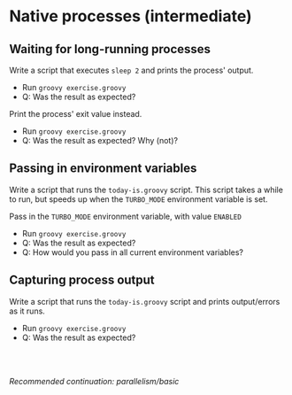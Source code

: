 # Native processes (intermediate)

## Waiting for long-running processes

Write a script that executes `sleep 2` and prints the process' output.

- Run `groovy exercise.groovy`
- Q: Was the result as expected?

Print the process' exit value instead.

- Run `groovy exercise.groovy`
- Q: Was the result as expected? Why (not)?

## Passing in environment variables

Write a script that runs the `today-is.groovy` script.
This script takes a while to run, but speeds up when the `TURBO_MODE` environment variable is set.

Pass in the `TURBO_MODE` environment variable, with value `ENABLED`

- Run `groovy exercise.groovy`
- Q: Was the result as expected?
- Q: How would you pass in all current environment variables?

## Capturing process output

Write a script that runs the `today-is.groovy` script and prints output/errors as it runs.

- Run `groovy exercise.groovy`
- Q: Was the result as expected?

<br>
<br>

_Recommended continuation: *parallelism/basic*_
